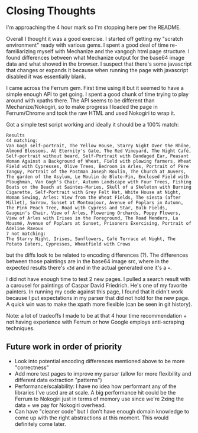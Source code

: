 # Closing Thoughts
I'm approaching the 4 hour mark so I'm stopping here per the README.

Overall I thought it was a good exercise. I started off getting my "scratch environment" ready with various gems. I spent a good deal of time re-familiarizing myself with Mechanize and the vangogh html page structure. I found differences between what Mechanize output for the base64 image data and what showed in the browser. I suspect that there's some javascript that changes or expands it because when running the page with javascript disabled it was essentially blank.

I came across the Ferrum gem. First time using it but it seemed to have a simple enough API to get going. I spent a good chunk of time trying to play around with xpaths there. The API seems to be different than Mechanize/Nokogiri, so to make progress I loaded the page in Ferrum/Chrome and took the raw HTML and used Nokogiri to wrap it.

Got a simple test script working and ideally it should be a 100% match:
```
Results
44 matching:
Van Gogh self-portrait, The Yellow House, Starry Night Over the Rhône, Almond Blossoms, At Eternity's Gate, The Red Vineyard, The Night Café, Self-portrait without beard, Self-Portrait with Bandaged Ear, Peasant Woman Against a Background of Wheat, Field with plowing farmers, Wheat Field with Cypresses, Olive Trees, Bedroom in Arles, Portrait of Père Tanguy, Portrait of the Postman Joseph Roulin, The Church at Auvers, The garden of the Asylum, Le Moulin de Blute-Fin, Enclosed Field with Ploughman, Van Gogh's Chair, Autumn Landscape with Four Trees, Fishing Boats on the Beach at Saintes-Maries, Skull of a Skeleton with Burning Cigarette, Self-Portrait with Grey Felt Hat, White House at Night, Woman Sewing, Arles: View from the Wheat Fields, The siesta (after Millet), Sorrow, Sunset at Montmajour, Avenue of Poplars in Autumn, The Pink Peach Tree, Road with Cypress and Star, Bulb Fields, Gauguin's Chair, View of Arles, Flowering Orchards, Poppy Flowers, View of Arles with Irises in the Foreground, The Road Menders, La Mousmé, Avenue of Poplars at Sunset, Prisoners Exercising, Portrait of Adeline Ravoux
7 not matching:
The Starry Night, Irises, Sunflowers, Café Terrace at Night, The Potato Eaters, Cypresses, Wheatfield with Crows
```

but the diffs look to be related to encoding differences (?). The differences between those paintings are in the base64 image src, where in the expected results there's `x3d` and in the actual generated one it's a `=`.

I did not have enough time to test 2 new pages. I pulled a search result with a carousel for paintings of Caspar David Friedrich. He's one of my favorite painters. In running my code against this page, I found that it didn't work because I put expectations in my parser that did not hold for the new page. A quick win was to make the xpath more flexible (can be seen in git history).

Note: a lot of tradeoffs I made to be at that 4 hour time recommendation + not having experience with Ferrum or how Google employs anti-scraping techniques.

## Future work in order of priority
- Look into potential encoding differences mentioned above to be more "correctness"
- Add more test pages to improve my parser (allow for more flexibility and different data extraction "patterns")
- Performance/scalability: I have no idea how performant any of the libraries I've used are at scale. A big performance hit could be the Ferrum to Nokogiri just in terms of memory use since we're 2xing the data + we pay for Nokogiri overhead.
- Can have "cleaner code" but I don't have enough domain knowledge to come up with the right abstractions at this moment. This would definitely come later.